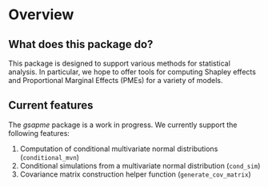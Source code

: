# Overview

## What does this package do?
This package is designed to support various methods for statistical analysis. In particular, we hope to offer tools for computing Shapley effects and Proportional Marginal Effects (PMEs) for a variety of models.

## Current features
The *gsapme* package is a work in progress. We currently support the following features:

1. Computation of conditional multivariate normal distributions (`conditional_mvn`)
2. Conditional simulations from a multivariate normal distribution (`cond_sim`)
3. Covariance matrix construction helper function (`generate_cov_matrix`)